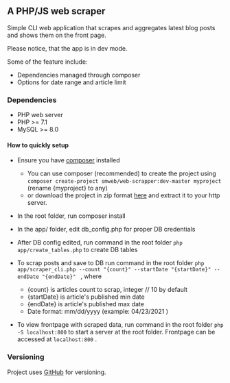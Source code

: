 ## A PHP/JS web scraper
Simple CLI web application that scrapes and aggregates latest blog posts and shows them on the front page. 

Please notice, that the app is in dev mode.

Some of the feature include:
* Dependencies managed through composer
* Options for date range and article limit
### Dependencies
- PHP web server
- PHP >= 7.1
- MySQL >= 8.0

#### How to quickly setup
* Ensure you have [composer](www.getcomposer.org) installed 

    * You can use composer (recommended) to create the project using `composer create-project smweb/web-scrapper:dev-master myproject`   (rename {myproject} to any)
    * or download the project in zip format [here](https://github.com/smwebstudio/web-scrap/archive/refs/heads/master.zip) and extract it to your http server.                                                          	
* In the root folder, run composer install
* In the app/ folder, edit db_config.php for proper DB credentials
* After DB config edited, run command in the root folder `php app/create_tables.php` to create DB tables
* To scrap posts and save to DB run command in the root folder `php app/scraper_cli.php --count "{count}" --startDate "{startDate}" --endDate "{endDate}" ` , where
    * {count} is articles count to scrap, integer // 10 by default
    * {startDate} is article's published min date
    * {endDate} is article's published max date
    * Date format: mm/dd/yyyy (example: 04/23/2021 )
* To view frontpage with scraped data, run command in the root folder `php -S localhost:800` to start a server at the root folder. Frontpage can be accessed at `localhost:800` .



### Versioning
Project uses [GitHub](https://github.com/) for versioning.

